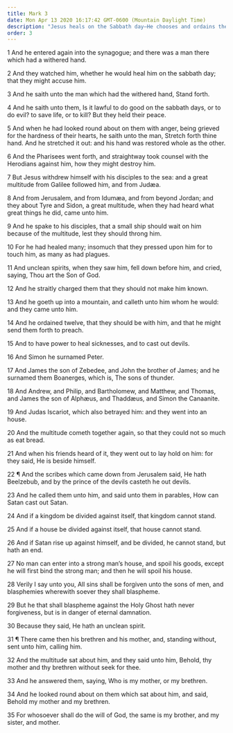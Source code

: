 ```yaml
---
title: Mark 3
date: Mon Apr 13 2020 16:17:42 GMT-0600 (Mountain Daylight Time)
description: "Jesus heals on the Sabbath day—He chooses and ordains the Twelve Apostles—He asks, Can Satan cast out Satan?—Jesus speaks of blasphemy against the Holy Ghost and identifies those who believe as being members of His family."
order: 3
---
```


1 And he entered again into the synagogue; and there was a man there which had a withered hand.

2 And they watched him, whether he would heal him on the sabbath day; that they might accuse him.

3 And he saith unto the man which had the withered hand, Stand forth.

4 And he saith unto them, Is it lawful to do good on the sabbath days, or to do evil? to save life, or to kill? But they held their peace.

5 And when he had looked round about on them with anger, being grieved for the hardness of their hearts, he saith unto the man, Stretch forth thine hand. And he stretched it out: and his hand was restored whole as the other.

6 And the Pharisees went forth, and straightway took counsel with the Herodians against him, how they might destroy him.

7 But Jesus withdrew himself with his disciples to the sea: and a great multitude from Galilee followed him, and from Judæa.

8 And from Jerusalem, and from Idumæa, and from beyond Jordan; and they about Tyre and Sidon, a great multitude, when they had heard what great things he did, came unto him.

9 And he spake to his disciples, that a small ship should wait on him because of the multitude, lest they should throng him.

10 For he had healed many; insomuch that they pressed upon him for to touch him, as many as had plagues.

11 And unclean spirits, when they saw him, fell down before him, and cried, saying, Thou art the Son of God.

12 And he straitly charged them that they should not make him known.

13 And he goeth up into a mountain, and calleth unto him whom he would: and they came unto him.

14 And he ordained twelve, that they should be with him, and that he might send them forth to preach.

15 And to have power to heal sicknesses, and to cast out devils.

16 And Simon he surnamed Peter.

17 And James the son of Zebedee, and John the brother of James; and he surnamed them Boanerges, which is, The sons of thunder.

18 And Andrew, and Philip, and Bartholomew, and Matthew, and Thomas, and James the son of Alphæus, and Thaddæus, and Simon the Canaanite.

19 And Judas Iscariot, which also betrayed him: and they went into an house.

20 And the multitude cometh together again, so that they could not so much as eat bread.

21 And when his friends heard of it, they went out to lay hold on him: for they said, He is beside himself.

22 ¶ And the scribes which came down from Jerusalem said, He hath Beelzebub, and by the prince of the devils casteth he out devils.

23 And he called them unto him, and said unto them in parables, How can Satan cast out Satan.

24 And if a kingdom be divided against itself, that kingdom cannot stand.

25 And if a house be divided against itself, that house cannot stand.

26 And if Satan rise up against himself, and be divided, he cannot stand, but hath an end.

27 No man can enter into a strong man’s house, and spoil his goods, except he will first bind the strong man; and then he will spoil his house.

28 Verily I say unto you, All sins shall be forgiven unto the sons of men, and blasphemies wherewith soever they shall blaspheme.

29 But he that shall blaspheme against the Holy Ghost hath never forgiveness, but is in danger of eternal damnation.

30 Because they said, He hath an unclean spirit.

31 ¶ There came then his brethren and his mother, and, standing without, sent unto him, calling him.

32 And the multitude sat about him, and they said unto him, Behold, thy mother and thy brethren without seek for thee.

33 And he answered them, saying, Who is my mother, or my brethren.

34 And he looked round about on them which sat about him, and said, Behold my mother and my brethren.

35 For whosoever shall do the will of God, the same is my brother, and my sister, and mother.
